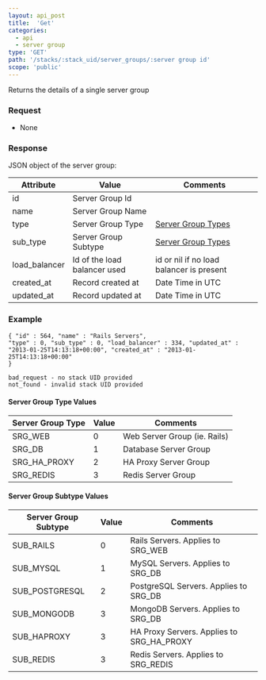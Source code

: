```yaml
---
layout: api_post
title:  'Get'
categories:
  - api
  - server group
type: 'GET'
path: '/stacks/:stack_uid/server_groups/:server group id'
scope: 'public'
---
```




Returns the details of a single server group

### Request

* None

### Response

JSON object of the server group:


<table class="table table-bordered table-striped">
	<thead>
		<tr>
			<th>Attribute</th>
			<th>Value</th>
			<th>Comments</th>
		</tr>
  </thead>
	<tbody>
		<tr><td>id</td><td>Server Group Id</td><td></td></tr>
		<tr><td>name</td><td>Server Group Name</td><td></td></tr>
		<tr><td>type</td><td>Server Group Type</td><td><a href="/help/server_group_types">Server Group Types</a></td></tr>
		<tr><td>sub_type</td><td>Server Group Subtype</td><td><a href="/help/server_group_types">Server Group Types</a></td></tr>
		<tr><td>load_balancer</td><td>Id of the load balancer used</td><td>id or nil if no load balancer is present</td></tr>
		<tr><td>created_at</td><td>Record created at</td><td>Date Time in UTC</td></tr>
		<tr><td>updated_at</td><td>Record updated at</td><td>Date Time in UTC</td></tr>
	</tbody>
</table>

### Example

<code class="inline-code">{
	"id" : 564,
	"name" : "Rails Servers",
	"type" : 0,
	"sub\_type" : 0,
	"load\_balancer" : 334,
	"updated\_at" : "2013-01-25T14:13:18+00:00",
	"created\_at" : "2013-01-25T14:13:18+00:00"
}</code>

<code class="inline-code">bad\_request - no stack UID provided
not\_found - invalid stack UID provided</code>

#### Server Group Type Values

<table class="table table-bordered table-striped">
	<thead>
		<tr>
			<th>Server Group Type</th>
			<th>Value</th>
			<th>Comments</th>
		</tr>
		<tbody>
			<tr><td>SRG_WEB</td><td>0</td><td>Web Server Group (ie. Rails)</td></tr>
			<tr><td>SRG_DB</td><td>1</td><td>Database Server Group</td></tr>
			<tr><td>SRG_HA_PROXY</td><td>2</td><td>HA Proxy Server Group</td></tr>
			<tr><td>SRG_REDIS</td><td>3</td><td>Redis Server Group</td></tr>
		</tbody>
	</thead>
</table>


#### Server Group Subtype Values
<table class="table table-bordered table-striped">
	<thead>
		<tr>
			<th>Server Group Subtype</th>
			<th>Value</th>
			<th>Comments</th>
		</tr>
		<tbody>
			<tr><td>SUB_RAILS</td><td>0</td><td>Rails Servers. Applies to SRG_WEB</td></tr>
			<tr><td>SUB_MYSQL</td><td>1</td><td>MySQL Servers. Applies to SRG_DB</td></tr>
			<tr><td>SUB_POSTGRESQL</td><td>2</td><td>PostgreSQL Servers. Applies to SRG_DB</td></tr>
			<tr><td>SUB_MONGODB</td><td>3</td><td>MongoDB Servers. Applies to SRG_DB</td></tr>
			<tr><td>SUB_HAPROXY</td><td>3</td><td>HA Proxy Servers. Applies to SRG_HA_PROXY</td></tr>
			<tr><td>SUB_REDIS</td><td>3</td><td>Redis Servers. Applies to SRG_REDIS</td></tr>
		</tbody>
	</thead>
</table>

